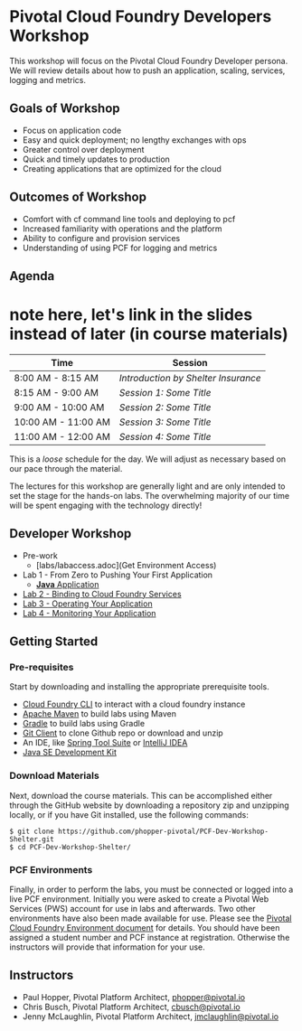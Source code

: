 # Pivotal Cloud Foundry Developers Workshop
This workshop will focus on the Pivotal Cloud Foundry Developer persona. We will review details about how to push an application, scaling, services, logging and metrics.

## Goals of Workshop
- Focus on application code 
- Easy and quick deployment; no lengthy exchanges with ops
- Greater control over deployment
- Quick and timely updates to production
- Creating applications that are optimized for the cloud

## Outcomes of Workshop
- Comfort with cf command line tools and deploying to pcf
- Increased familiarity with operations and the platform
- Ability to configure and provision services
- Understanding of using PCF for logging and metrics

## Agenda
# note here, let's link in the slides instead of later (in course materials)
Time | Session
---- | -------
8:00 AM - 8:15 AM | _Introduction by Shelter Insurance_
8:15 AM - 9:00 AM | _Session 1: Some Title_
9:00 AM - 10:00 AM | _Session 2: Some Title_
10:00 AM - 11:00 AM | _Session 3: Some Title_
11:00 AM - 12:00 AM | _Session 4: Some Title_

This is a _loose_ schedule for the day. We will adjust as necessary based on our pace through the material.

The lectures for this workshop are generally light and are only intended to set the stage for the hands-on labs. The overwhelming majority of our time will be spent engaging with the technology directly!

## Developer Workshop
* Pre-work
  * [labs/labaccess.adoc](Get Environment Access)
* Lab 1 - From Zero to Pushing Your First Application
  * [**Java** Application](labs/lab1/lab.adoc)
* [Lab 2 - Binding to Cloud Foundry Services](labs/lab2/lab.adoc)
* [Lab 3 - Operating Your Application](labs/lab3/lab.adoc)
* [Lab 4 - Monitoring Your Application](labs/lab4/lab.adoc)

## Getting Started

### Pre-requisites
Start by downloading and installing the appropriate prerequisite tools.
- [Cloud Foundry CLI](https://goo.gl/M0pH4i) to interact with a cloud foundry instance
- [Apache Maven](http://info.pivotal.io/HI002010A6ZlRJR1NeU00eC) to build labs using Maven
- [Gradle](https://services.gradle.org/distributions/gradle-3.1-all.zip) to build labs using Gradle
- [Git Client](https://git-scm.com/downloads) to clone Github repo or download and unzip
- An IDE, like [Spring Tool Suite](https://spring.io/tools/sts/all) or [IntelliJ IDEA](https://www.jetbrains.com/idea/download/)
- [Java SE Development Kit](http://info.pivotal.io/n0I60i3021AN0JU0le10CRR)

### Download Materials
Next, download the course materials. This can be accomplished either through the GitHub website by downloading a repository zip and unzipping locally, or if you have Git installed, use the following commands:
```
$ git clone https://github.com/phopper-pivotal/PCF-Dev-Workshop-Shelter.git
$ cd PCF-Dev-Workshop-Shelter/
```

### PCF Environments
Finally, in order to perform the labs, you must be connected or logged into a live PCF environment. Initially you were asked to create a Pivotal Web Services (PWS) account for use in labs and afterwards. Two other environments have also been made available for use. Please see the [Pivotal Cloud Foundry Environment document](Common/env_info.md) for details. You should have been assigned a student number and PCF instance at registration. Otherwise the instructors will provide that information for your use.

## Instructors
- Paul Hopper, Pivotal Platform Architect, phopper@pivotal.io
- Chris Busch, Pivotal Platform Architect, cbusch@pivotal.io
- Jenny McLaughlin, Pivotal Platform Architect, jmclaughlin@pivotal.io